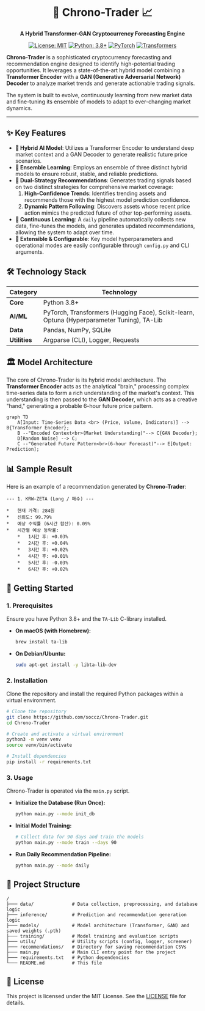 <div align="center">

# 🤖 Chrono-Trader 📈

**A Hybrid Transformer-GAN Cryptocurrency Forecasting Engine**

</div>

<div align="center">

[![License: MIT](https://img.shields.io/badge/License-MIT-yellow.svg)](https://opensource.org/licenses/MIT)
[![Python: 3.8+](https://img.shields.io/badge/Python-3.8+-blue.svg)](https://www.python.org/downloads/)
[![PyTorch](https://img.shields.io/badge/PyTorch-%23EE4C2C.svg?style=flat&logo=PyTorch&logoColor=white)](https://pytorch.org/)
[![Transformers](https://img.shields.io/badge/🤗%20Transformers-blue.svg)](https://github.com/huggingface/transformers)

</div>

**Chrono-Trader** is a sophisticated cryptocurrency forecasting and recommendation engine designed to identify high-potential trading opportunities. It leverages a state-of-the-art hybrid model combining a **Transformer Encoder** with a **GAN (Generative Adversarial Network) Decoder** to analyze market trends and generate actionable trading signals.

The system is built to evolve, continuously learning from new market data and fine-tuning its ensemble of models to adapt to ever-changing market dynamics.

---

## ✨ Key Features

- **🧠 Hybrid AI Model**: Utilizes a Transformer Encoder to understand deep market context and a GAN Decoder to generate realistic future price scenarios.
- **🤖 Ensemble Learning**: Employs an ensemble of three distinct hybrid models to ensure robust, stable, and reliable predictions.
- **🎯 Dual-Strategy Recommendations**: Generates trading signals based on two distinct strategies for comprehensive market coverage:
    1.  **High-Confidence Trends**: Identifies trending assets and recommends those with the highest model prediction confidence.
    2.  **Dynamic Pattern Following**: Discovers assets whose recent price action mimics the predicted future of other top-performing assets.
- **🔄 Continuous Learning**: A `daily` pipeline automatically collects new data, fine-tunes the models, and generates updated recommendations, allowing the system to adapt over time.
- **🔧 Extensible & Configurable**: Key model hyperparameters and operational modes are easily configurable through `config.py` and CLI arguments.

## 🛠️ Technology Stack

| Category      | Technology                                                                                                  |
|---------------|-------------------------------------------------------------------------------------------------------------|
| **Core**      | Python 3.8+                                                                                                 |
| **AI/ML**     | PyTorch, Transformers (Hugging Face), Scikit-learn, Optuna (Hyperparameter Tuning), TA-Lib                      |
| **Data**      | Pandas, NumPy, SQLite                                                                                       |
| **Utilities** | Argparse (CLI), Logger, Requests                                                                            |

## 🏛️ Model Architecture

The core of Chrono-Trader is its hybrid model architecture. The **Transformer Encoder** acts as the analytical "brain," processing complex time-series data to form a rich understanding of the market's context. This understanding is then passed to the **GAN Decoder**, which acts as a creative "hand," generating a probable 6-hour future price pattern.

```mermaid
graph TD
    A[Input: Time-Series Data <br> (Price, Volume, Indicators)] --> B{Transformer Encoder};
    B --"Encoded Context<br>(Market Understanding)"--> C{GAN Decoder};
    D[Random Noise] --> C;
    C --"Generated Future Pattern<br>(6-hour Forecast)"--> E[Output: Prediction];
```

## 📊 Sample Result

Here is an example of a recommendation generated by **Chrono-Trader**:

```
--- 1. KRW-ZETA (Long / 매수) ---

*   현재 가격: 284원
*   신뢰도: 99.79%
*   예상 수익률 (6시간 합산): 0.09%
*   시간별 예상 등락률:
    *   1시간 후: +0.03%
    *   2시간 후: +0.04%
    *   3시간 후: +0.02%
    *   4시간 후: +0.01%
    *   5시간 후: -0.03%
    *   6시간 후: +0.02%
```

## 🚀 Getting Started

### 1. Prerequisites

Ensure you have Python 3.8+ and the `TA-Lib` C-library installed.

- **On macOS (with Homebrew):**
  ```bash
  brew install ta-lib
  ```
- **On Debian/Ubuntu:**
  ```bash
  sudo apt-get install -y libta-lib-dev
  ```

### 2. Installation

Clone the repository and install the required Python packages within a virtual environment.

```bash
# Clone the repository
git clone https://github.com/soccz/Chrono-Trader.git
cd Chrono-Trader

# Create and activate a virtual environment
python3 -m venv venv
source venv/bin/activate

# Install dependencies
pip install -r requirements.txt
```

### 3. Usage

Chrono-Trader is operated via the `main.py` script.

- **Initialize the Database (Run Once):**
  ```bash
  python main.py --mode init_db
  ```

- **Initial Model Training:**
  ```bash
  # Collect data for 90 days and train the models
  python main.py --mode train --days 90
  ```

- **Run Daily Recommendation Pipeline:**
  ```bash
  python main.py --mode daily
  ```

## 📂 Project Structure

```
/
├─── data/              # Data collection, preprocessing, and database logic
├─── inference/         # Prediction and recommendation generation logic
├─── models/            # Model architecture (Transformer, GAN) and saved weights (.pth)
├─── training/          # Model training and evaluation scripts
├─── utils/             # Utility scripts (config, logger, screener)
├─── recommendations/   # Directory for saving recommendation CSVs
├─── main.py            # Main CLI entry point for the project
├─── requirements.txt   # Python dependencies
└─── README.md          # This file
```

## 📜 License

This project is licensed under the MIT License. See the [LICENSE](LICENSE) file for details.
